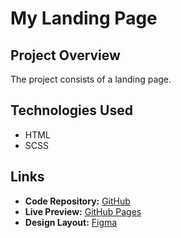 # My Landing Page

## Project Overview
The project consists of a landing page.

## Technologies Used
- HTML
- SCSS

## Links
- **Code Repository:** [GitHub](https://github.com/Shmyhelskiy/my-landing)
- **Live Preview:** [GitHub Pages](https://shmyhelskiy.github.io/my-landing/)
- **Design Layout:** [Figma](https://www.figma.com/design/DtkQmQ797hk0nI4KfMi2Uq/BOSE-New-Version?node-id=6802-139)
